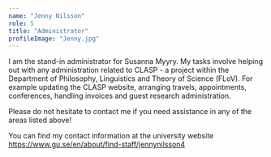 ```yaml
---
name: "Jenny Nilsson"
role: 5 
title: "Administrator"
profileImage: "Jenny.jpg"
---
```

I am the stand-in administrator for Susanna Myyry. My tasks involve helping out with any administration related to CLASP - a project within the Department of Philosophy, Linguistics and Theory of Science (FLoV). For example updating the CLASP website, arranging travels, appointments, conferences, handling invoices and guest research administration.

Please do not hesitate to contact me if you need assistance in any of the areas listed above!

You can find my contact information at the university website https://www.gu.se/en/about/find-staff/jennynilsson4
